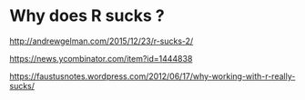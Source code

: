 # Why does R sucks ?

http://andrewgelman.com/2015/12/23/r-sucks-2/

https://news.ycombinator.com/item?id=1444838

https://faustusnotes.wordpress.com/2012/06/17/why-working-with-r-really-sucks/